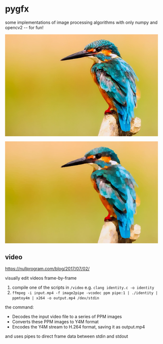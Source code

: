 # pygfx

some implementations of image processing algorithms with only numpy and opencv2 -- for fun!

![birb.jpg](birb.jpg)

![kuwahara_birb.png](kuwahara_birb.png)

## video

https://nullprogram.com/blog/2017/07/02/

visually edit videos frame-by-frame

1. compile one of the scripts in `/video` e.g. `clang identity.c -o identity`
1. `ffmpeg -i input.mp4 -f image2pipe -vcodec ppm pipe:1 | ./identity | ppmtoy4m | x264 -o output.mp4 /dev/stdin`

the command:

- Decodes the input video file to a series of PPM images
- Converts these PPM images to Y4M format
- Encodes the Y4M stream to H.264 format, saving it as output.mp4

and uses pipes to direct frame data between stdin and stdout
